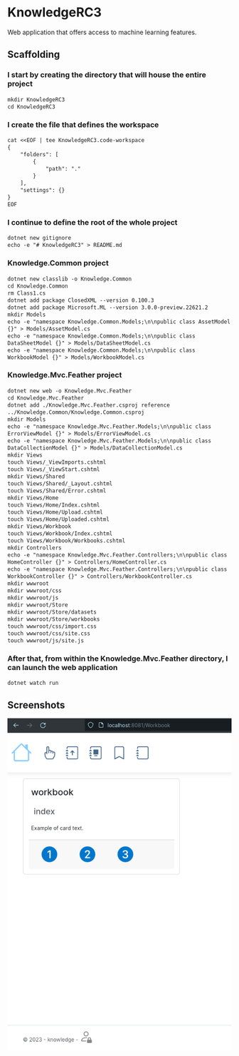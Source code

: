 # KnowledgeRC3

Web application that offers access to machine learning features.

## Scaffolding

### I start by creating the directory that will house the entire project

```shell
mkdir KnowledgeRC3
cd KnowledgeRC3
```

### I create the file that defines the workspace

```shell
cat <<EOF | tee KnowledgeRC3.code-workspace
{
	"folders": [
		{
			"path": "."
		}
	],
	"settings": {}
}
EOF
```

### I continue to define the root of the whole project

```shell
dotnet new gitignore
echo -e "# KnowledgeRC3" > README.md
```

### Knowledge.Common project

```shell
dotnet new classlib -o Knowledge.Common
cd Knowledge.Common
rm Class1.cs
dotnet add package ClosedXML --version 0.100.3
dotnet add package Microsoft.ML --version 3.0.0-preview.22621.2
mkdir Models
echo -e "namespace Knowledge.Common.Models;\n\npublic class AssetModel {}" > Models/AssetModel.cs
echo -e "namespace Knowledge.Common.Models;\n\npublic class DataSheetModel {}" > Models/DataSheetModel.cs
echo -e "namespace Knowledge.Common.Models;\n\npublic class WorkbookModel {}" > Models/WorkbookModel.cs
```

### Knowledge.Mvc.Feather project

```shell
dotnet new web -o Knowledge.Mvc.Feather
cd Knowledge.Mvc.Feather
dotnet add ./Knowledge.Mvc.Feather.csproj reference ../Knowledge.Common/Knowledge.Common.csproj
mkdir Models
echo -e "namespace Knowledge.Mvc.Feather.Models;\n\npublic class ErrorViewModel {}" > Models/ErrorViewModel.cs
echo -e "namespace Knowledge.Mvc.Feather.Models;\n\npublic class DataCollectionModel {}" > Models/DataCollectionModel.cs
mkdir Views
touch Views/_ViewImports.cshtml
touch Views/_ViewStart.cshtml
mkdir Views/Shared
touch Views/Shared/_Layout.cshtml
touch Views/Shared/Error.cshtml
mkdir Views/Home
touch Views/Home/Index.cshtml
touch Views/Home/Upload.cshtml
touch Views/Home/Uploaded.cshtml
mkdir Views/Workbook
touch Views/Workbook/Index.cshtml
touch Views/Workbook/Workbooks.cshtml
mkdir Controllers
echo -e "namespace Knowledge.Mvc.Feather.Controllers;\n\npublic class HomeController {}" > Controllers/HomeController.cs
echo -e "namespace Knowledge.Mvc.Feather.Controllers;\n\npublic class WorkbookController {}" > Controllers/WorkbookController.cs
mkdir wwwroot
mkdir wwwroot/css
mkdir wwwroot/js
mkdir wwwroot/Store
mkdir wwwroot/Store/datasets
mkdir wwwroot/Store/workbooks
touch wwwroot/css/import.css
touch wwwroot/css/site.css
touch wwwroot/js/site.js
```

### After that, from within the Knowledge.Mvc.Feather directory, I can launch the web application

```shell
dotnet watch run
```

## Screenshots

![Knowledge-Index](screenshots/Knowledge-Workbook.png)
